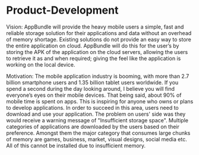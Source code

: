 # Product-Development
Vision:
AppBundle will provide the heavy mobile users a simple, fast and reliable storage solution for their applications and data without an overhead of memory shortage. Existing solutions do not provide an easy way to store the entire application on cloud. AppBundle will do this for the user’s by storing the APK of the application on the cloud servers, allowing the users to retrieve it as and when required; giving the feel like the application is working on the local device.


Motivation:
The mobile application industry is booming, with more than 2.7 billion smartphone users and 1.35 billion tablet users worldwide. If you spend a second during the day looking around, I believe you will find everyone’s eyes on their mobile devices. That being said, about 90% of mobile time is spent on apps. This is inspiring for anyone who owns or plans to develop applications. In order to succeed in this area, users need to download and use your application. The problem on users' side was they would receive a warning message of "Insufficient storage space". Multiple categories of applications are downloaded by the users based on their preference. Amongst them the major category that consumes large chunks of memory are games, business, market, visual designs, social media etc. All of this cannot be installed due to insufficient memory.
